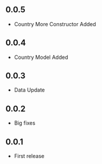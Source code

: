 ## 0.0.5
*  Country More Constructor Added

## 0.0.4
*  Country Model Added

## 0.0.3

*  Data Update

## 0.0.2

*  Big fixes

## 0.0.1

*  First release
